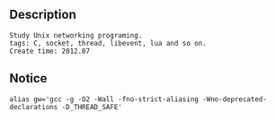 Description
-----------
    Study Unix networking programing.
    tags: C, socket, thread, libevent, lua and so on.
    Create time: 2012.07
Notice
------
    alias gw='gcc -g -O2 -Wall -fno-strict-aliasing -Wno-deprecated-declarations -D_THREAD_SAFE'
